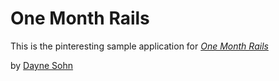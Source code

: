 # One Month Rails

This is the pinteresting sample application for [*One Month Rails*](http://onemonthrails.com)

by [Dayne Sohn](http://twitter.com/daynesohn)